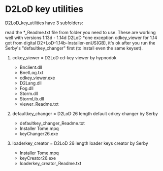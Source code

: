 # D2LoD key utilities

D2LoD_key_utilities have 3 subfolders:

read the *_Readme.txt file from folder you need to use.
These are working well with versions 1.13d - 1.14d D2LoD
*one exception cdkey_viewer for 1.14 got from digital D2+LoD-1.14b-Installer-enUS(GB), it's ok after you run the Serby's "defaultkey_changer" first (to install even the same keyset).

1. cdkey_viewer = D2LoD cd-key viewer by hypnodok
	- Bnclient.dll
	- BnetLog.txt
	- cdkey_viewer.exe
	- D2Lang.dll
	- Fog.dll
	- Storm.dll
	- StormLib.dll
	- viewer_Readme.txt

2.  defaultkey_changer = D2LoD 26 length default cdkey changer by Serby
	- defaultkey_changer_Readme.txt
	- Installer Tome.mpq
	- keyChanger26.exe

3. loaderkey_creator = D2LoD 26 length loader keys creator by Serby
	- Installer Tome.mpq
	- keyCreator26.exe
	- loaderkey_creator_Readme.txt